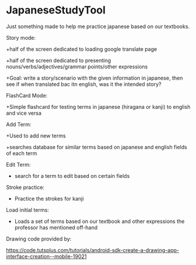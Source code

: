 # JapaneseStudyTool

Just something made to help me practice japanese based on our textbooks.

Story mode:

+half of the screen dedicated to loading google translate page

+half of the screen dedicated to presenting nouns/verbs/adjectives/grammar points/other expressions

+Goal: write a story/scenario with the given information in japanese, then see if when translated bac itn english, was it the intended story?

FlashCard Mode:

+Simple flashcard for testing terms in japanese (hiragana or kanji) to english and vice versa

Add Term:

+Used to add new terms

+searches database for similar terms based on japanese and english fields of each term

Edit Term:
+ search for a term to edit based on certain fields

Stroke practice:
+ Practice the strokes for kanji

Load initial terms:
+ Loads a set of terms based on our textbook and other expressions the professor has mentioned off-hand




Drawing code provided by:

https://code.tutsplus.com/tutorials/android-sdk-create-a-drawing-app-interface-creation--mobile-19021
